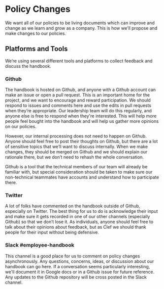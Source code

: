 # Policy Changes

We want all of our policies to be living documents which can improve and change as we learn and grow as a company. This is how we'll propose and make changes to our policies.

## Platforms and Tools

We’re using several different tools and platforms to collect feedback and discuss the handbook. 

### Github

The handbook is hosted on Github, and anyone with a Github account can make an issue or open a pull request. This is an important home for the project, and we want to encourage and reward participation. We should respond to issues and comments here and use the edits in pull requests when they’re appropriate. Our leadership team will do this regularly, and anyone else is free to respond when they're interested. This will help more people feel bought into the handbook and will help us gather more opinions on our policies.

However, our internal processing does not need to happen on Github. Anyone should feel free to post their thoughts on Github, but there are a lot of sensitive topics that we’ll want to discuss internally. When we make changes, they should be merged on Github and we should explain our rationale there, but we don’t need to rehash the whole conversation.

Github is a tool that the technical members of our team will already be familiar with, but special consideration should be taken to make sure our non-technical teammates have accounts and understand how to participate there.

### Twitter

A lot of folks have commented on the handbook outside of Github, especially on Twitter. The best thing for us to do is acknowledge their input and make sure it gets recorded in one of our other channels (especially Github) so that we don’t lose it. As individuals, anyone should feel free to talk about their opinions about feedback, but as Clef we should thank people for their input without being defensive.

### Slack #employee-handbook

This channel is a good place for us to comment on policy changes asynchronously. Any questions, concerns, ideas, or discussion about our handbook can go here. If a conversation seems particularly interesting, we'll document it in Google docs or in a Github issue for future reference.  Any updates to the Github repository will be cross posted in the Slack channel.
